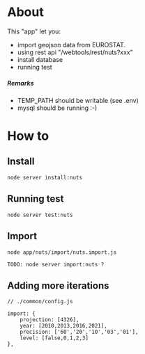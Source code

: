 # About
This "app" let you:

- import geojson data from EUROSTAT.
- using rest api "/webtools/rest/nuts?xxx"
- install database
- running test

##### Remarks

- TEMP_PATH should be writable (see .env)
- mysql should be running :-)

# How to

## Install

    node server install:nuts

## Running test

    node server test:nuts

## Import

    node app/nuts/import/nuts.import.js

    TODO: node server import:nuts ?

## Adding more iterations

    // ./common/config.js

    import: {
        projection: [4326],
        year: [2010,2013,2016,2021],
        precision: ['60','20','10','03','01'],
        level: [false,0,1,2,3]
    },


